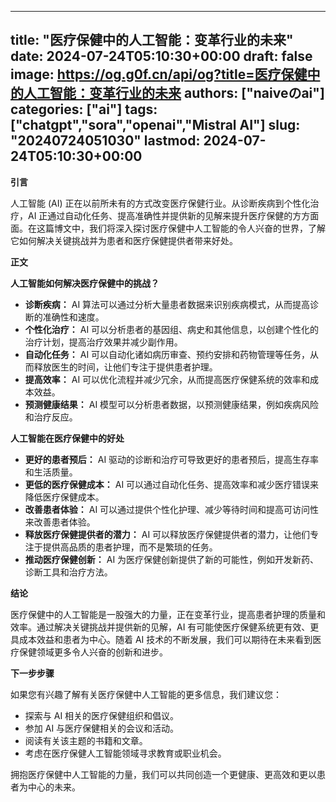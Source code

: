 
---
title: "医疗保健中的人工智能：变革行业的未来"
date: 2024-07-24T05:10:30+00:00
draft: false
image: https://og.g0f.cn/api/og?title=医疗保健中的人工智能：变革行业的未来
authors: ["naiveのai"]
categories: ["ai"]
tags: ["chatgpt","sora","openai","Mistral AI"]
slug: "20240724051030"
lastmod: 2024-07-24T05:10:30+00:00
---
**引言**

人工智能 (AI) 正在以前所未有的方式改变医疗保健行业。从诊断疾病到个性化治疗，AI 正通过自动化任务、提高准确性并提供新的见解来提升医疗保健的方方面面。在这篇博文中，我们将深入探讨医疗保健中人工智能的令人兴奋的世界，了解它如何解决关键挑战并为患者和医疗保健提供者带来好处。

**正文**

**人工智能如何解决医疗保健中的挑战？**

* **诊断疾病：** AI 算法可以通过分析大量患者数据来识别疾病模式，从而提高诊断的准确性和速度。
* **个性化治疗：** AI 可以分析患者的基因组、病史和其他信息，以创建个性化的治疗计划，提高治疗效果并减少副作用。
* **自动化任务：** AI 可以自动化诸如病历审查、预约安排和药物管理等任务，从而释放医生的时间，让他们专注于提供患者护理。
* **提高效率：** AI 可以优化流程并减少冗余，从而提高医疗保健系统的效率和成本效益。
* **预测健康结果：** AI 模型可以分析患者数据，以预测健康结果，例如疾病风险和治疗反应。

**人工智能在医疗保健中的好处**

* **更好的患者预后：** AI 驱动的诊断和治疗可导致更好的患者预后，提高生存率和生活质量。
* **更低的医疗保健成本：** AI 可以通过自动化任务、提高效率和减少医疗错误来降低医疗保健成本。
* **改善患者体验：** AI 可以通过提供个性化护理、减少等待时间和提高可访问性来改善患者体验。
* **释放医疗保健提供者的潜力：** AI 可以释放医疗保健提供者的潜力，让他们专注于提供高品质的患者护理，而不是繁琐的任务。
* **推动医疗保健创新：** AI 为医疗保健创新提供了新的可能性，例如开发新药、诊断工具和治疗方法。

**结论**

医疗保健中的人工智能是一股强大的力量，正在变革行业，提高患者护理的质量和效率。通过解决关键挑战并提供新的见解，AI 有可能使医疗保健系统更有效、更具成本效益和患者为中心。随着 AI 技术的不断发展，我们可以期待在未来看到医疗保健领域更多令人兴奋的创新和进步。

**下一步步骤**

如果您有兴趣了解有关医疗保健中人工智能的更多信息，我们建议您：

* 探索与 AI 相关的医疗保健组织和倡议。
* 参加 AI 与医疗保健相关的会议和活动。
* 阅读有关该主题的书籍和文章。
* 考虑在医疗保健人工智能领域寻求教育或职业机会。

拥抱医疗保健中人工智能的力量，我们可以共同创造一个更健康、更高效和更以患者为中心的未来。